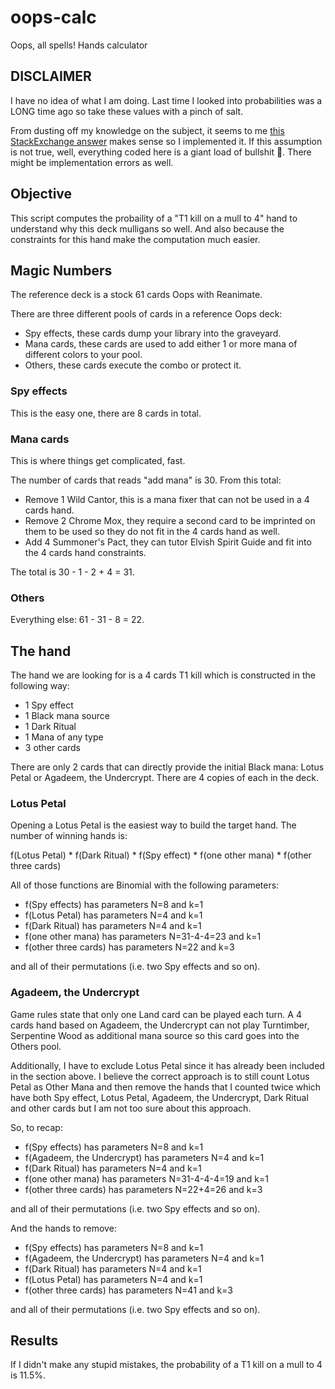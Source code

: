 # oops-calc
Oops, all spells! Hands calculator

## DISCLAIMER
I have no idea of what I am doing. Last time I looked into probabilities was a LONG time ago so take these values with a pinch of salt.

From dusting off my knowledge on the subject, it seems to me [this StackExchange answer](https://boardgames.stackexchange.com/questions/23212/whats-the-probability-of-having-a-combo-on-the-first-turn-in-mtg) makes sense so I implemented it. If this assumption is not true, well, everything coded here is a giant load of bullshit 🙂. There might be implementation errors as well.

## Objective
This script computes the probaility of a "T1 kill on a mull to 4" hand to understand why this deck mulligans so well. And also because the constraints for this hand make the computation much easier.

## Magic Numbers
The reference deck is a stock 61 cards Oops with Reanimate.

There are three different pools of cards in a reference Oops deck:
 - Spy effects, these cards dump your library into the graveyard.
 - Mana cards, these cards are used to add either 1 or more mana of different colors to your pool.
 - Others, these cards execute the combo or protect it.

### Spy effects
This is the easy one, there are 8 cards in total.

### Mana cards
This is where things get complicated, fast.

The number of cards that reads "add mana" is 30. From this total:
 - Remove 1 Wild Cantor, this is a mana fixer that can not be used in a 4 cards hand.
 - Remove 2 Chrome Mox, they require a second card to be imprinted on them to be used so they do not fit in the 4 cards hand as well.
 - Add 4 Summoner's Pact, they can tutor Elvish Spirit Guide and fit into the 4 cards hand constraints.

The total is 30 - 1 - 2 + 4 = 31.

### Others
Everything else: 61 - 31 - 8 = 22.

## The hand
The hand we are looking for is a 4 cards T1 kill which is constructed in the following way:
 - 1 Spy effect
 - 1 Black mana source
 - 1 Dark Ritual
 - 1 Mana of any type
 - 3 other cards

There are only 2 cards that can directly provide the initial Black mana: Lotus Petal or Agadeem, the Undercrypt. There are 4 copies of each in the deck.

### Lotus Petal
Opening a Lotus Petal is the easiest way to build the target hand. The number of winning hands is:

f(Lotus Petal) * f(Dark Ritual) * f(Spy effect) * f(one other mana) * f(other three cards)

All of those functions are Binomial with the following parameters:
 - f(Spy effects) has parameters N=8 and k=1
 - f(Lotus Petal) has parameters N=4 and k=1
 - f(Dark Ritual) has parameters N=4 and k=1
 - f(one other mana) has parameters N=31-4-4=23 and k=1
 - f(other three cards) has parameters N=22 and k=3

and all of their permutations (i.e. two Spy effects and so on).

### Agadeem, the Undercrypt
Game rules state that only one Land card can be played each turn. A 4 cards hand based on Agadeem, the Undercrypt can not play Turntimber, Serpentine Wood as additional mana source so this card goes into the Others pool.

Additionally, I have to exclude Lotus Petal since it has already been included in the section above. I believe the correct approach is to still count Lotus Petal as Other Mana and then remove the hands that I counted twice which have both Spy effect, Lotus Petal, Agadeem, the Undercrypt, Dark Ritual and other cards but I am not too sure about this approach.

So, to recap:
 - f(Spy effects) has parameters N=8 and k=1
 - f(Agadeem, the Undercrypt) has parameters N=4 and k=1
 - f(Dark Ritual) has parameters N=4 and k=1
 - f(one other mana) has parameters N=31-4-4-4=19 and k=1
 - f(other three cards) has parameters N=22+4=26 and k=3

and all of their permutations (i.e. two Spy effects and so on).

And the hands to remove:
 - f(Spy effects) has parameters N=8 and k=1
 - f(Agadeem, the Undercrypt) has parameters N=4 and k=1
 - f(Dark Ritual) has parameters N=4 and k=1
 - f(Lotus Petal) has parameters N=4 and k=1
 - f(other three cards) has parameters N=41 and k=3

and all of their permutations (i.e. two Spy effects and so on).

## Results
If I didn't make any stupid mistakes, the probability of a T1 kill on a mull to 4 is 11.5%.
